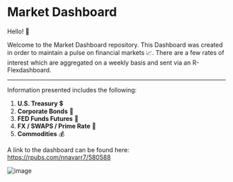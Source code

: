 # Market Dashboard

Hello! &#128075;

Welcome to the Market Dashboard repository. This Dashboard was created in order to maintain a pulse on financial markets 	&#128200;. There are a few rates of interest which are aggregated on a weekly basis and sent via an R-Flexdashboard.

---
Information presented includes the following:

1. **U.S. Treasury** 	&#128178;
2. **Corporate Bonds** 	&#128188;
3. **FED Funds Futures** 	&#127974;
4. **FX / SWAPS / Prime Rate** &#128177;
5. **Commodities** &#128176;

A link to the dashboard can be found here: https://rpubs.com/nnavarr7/580588

![image](https://user-images.githubusercontent.com/35978725/98082124-76ca4700-1e35-11eb-9d35-a4f0a980dbe4.png)
